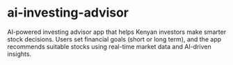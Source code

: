 # ai-investing-advisor
AI-powered investing advisor app that helps Kenyan investors make smarter stock decisions. Users set financial goals (short or long term), and the app recommends suitable stocks using real-time market data and AI-driven insights.
